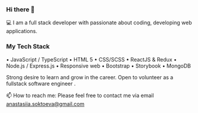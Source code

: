 ### Hi there 👋

💻 I am a full stack developer with passionate about coding, developing web applications.
### My Tech Stack 

• JavaScript / TypeScript
• HTML 5
• CSS/SCSS
• ReactJS & Redux
• Node.js / Express.js
• Responsive web
• Bootstrap
• Storybook
• MongoDB


Strong desire to learn and grow in the career. Open to volunteer as a fullstack software engineer .

📫 How to reach me: Please feel free to contact me via email anastasiia.soktoeva@gmail.com 


